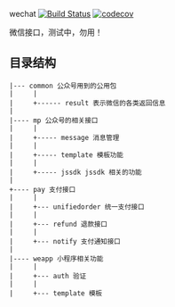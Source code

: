 wechat
[![Build Status](https://travis-ci.org/issue9/wechat.svg?branch=master)](https://travis-ci.org/issue9/wechat)
[![codecov](https://codecov.io/gh/issue9/wechat/branch/master/graph/badge.svg)](https://codecov.io/gh/issue9/wechat)

微信接口，测试中，勿用！

## 目录结构

```
|--- common 公众号用到的公用包
|     |
|     +------ result 表示微信的各类返回信息
|
|---- mp 公众号的相关接口
|     |
|     +----- message 消息管理
|     |
|     +----- template 模板功能
|     |
|     +----- jssdk jssdk 相关的功能
|
+---- pay 支付接口
|     |
|     +--- unifiedorder 统一支付接口
|     |
|     +--- refund 退款接口
|     |
|     +--- notify 支付通知接口
|
|---- weapp 小程序相关功能
|     |
|     +--- auth 验证
|     |
|     +--- template 模板
```
